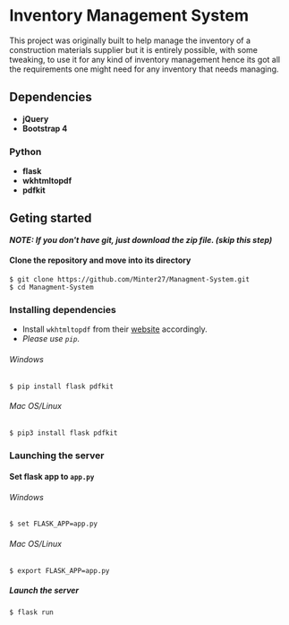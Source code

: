 # Inventory Management System
This project was originally built to help manage the inventory of a construction materials supplier but it is entirely possible, with some tweaking, to use it for any kind of inventory management hence its got all the requirements one might need for any inventory that needs managing.

## Dependencies 
- **jQuery**
- **Bootstrap 4**
### Python
- **flask**
- **wkhtmltopdf**
- **pdfkit**


## Geting started

**_NOTE: If you don't have git, just download the zip file. (skip this step)_**

#### Clone the repository and move into its directory
```
$ git clone https://github.com/Minter27/Managment-System.git 
$ cd Managment-System
```

### Installing dependencies
- Install `wkhtmltopdf` from their [website](https://wkhtmltopdf.org/downloads.html) accordingly.
- *Please use `pip`*.

###### Windows
```
$ pip install flask pdfkit
```
###### Mac OS/Linux
```
$ pip3 install flask pdfkit
```

### Launching the server
#### Set flask app to `app.py`
###### Windows
```
$ set FLASK_APP=app.py
```
###### Mac OS/Linux
```
$ export FLASK_APP=app.py
```
##### Launch the server
```
$ flask run
```
